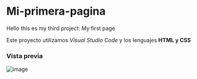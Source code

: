 # Mi-primera-pagina
Hello this es my third project:  My first page

Este proyecto utilizamos *Visual Studio Code* y los lenguajes **HTML y CSS**

### Vista previa
![image](https://github.com/RaquelAr02/mi-primera-pagina/assets/152033520/64485c7d-c91a-41ed-86be-889db4d7325f)
